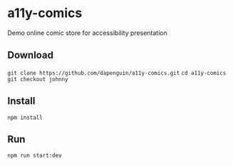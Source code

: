 # a11y-comics
Demo online comic store for accessibility presentation

## Download
`git clone https://github.com/dapenguin/a11y-comics.git`
`cd a11y-comics`
`git checkout johnny`

## Install
`npm install`

## Run
`npm run start:dev`
